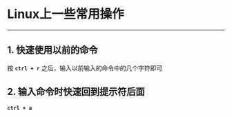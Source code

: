 # Linux上一些常用操作

---------------------

## 1. 快速使用以前的命令

按 **`ctrl + r`**  之后，输入以前输入的命令中的几个字符即可

## 2. 输入命令时快速回到提示符后面

**`ctrl + a`**

